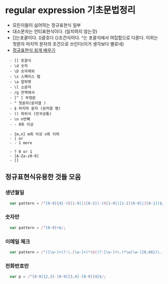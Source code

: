 # regular expression 기초문법정리

- 모든이들이 싫어하는 정규표현식 일부
- 대소문자는 안티표현식이다. (일치하지 않는것)
- []는포괄이다. ()괄호다 {}조건식이다. ^는 포괄식에서 여집합으로 다룬다. 이외는 첫문자 마지막 문자의 조건으로 쓰인다(이거 생각보다 별로네)
- [정규표현식 쉽게 배우기](https://github.com/ziishaned/learn-regex/blob/master/README-ko.md)

```regex
  - [] 포괄식
  - \d 숫자
  - \D 숫자제외
  - \s 스페이스 탭
  - \a 알파벳
  - \l 소문자
  - /g 전역에서
  - [^ ] 부정문
  - ^ 첫문자(문자열 )
  - $ 마지막 문자 (문자열 행)
  - () 하위식 (만국공통)
  - \n n번째
  - - 0회 이상

  - {m,n} m회 이상 n회 이하
  - | or
  - - 1 more

  - ? 0 or 1
  - [A-Za-z0-9]
  - []
```

## 정규표현식유용한 것들 모음

### 생년월일

```javascript
  var pattern = /^[0-9]{4}-(0[1-9]|1[0-2])-(0[1-9]|[1-2][0-9]|3[0-1])$/;
```

### 숫자만

```javascript
  var pattern = /^[0-9]+$/;
```

### 이메일 체크

```javascript
  var pattern = /^([\w-]+(?:\.[\w-]+)*)@((?:[\w-]+\.)*\w[\w-]{0,66})\.([a-z]{2,6}(?:\.[a-z]{2})?)$/;
```

### 전화번호만

```javascript
  var p = /^[0-9]{2,3}-[0-9]{3,4}-[0-9]{4}$/;
```
